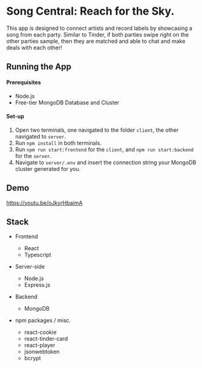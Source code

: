 # Song Central: Reach for the Sky.
This app is designed to connect artists and record labels by showcasing a song from each party. Similar to Tinder, if both parties swipe right on the other parties sample, then they are matched and able to chat and make deals with each other!

## Running the App

#### Prerequisites
* Node.js
* Free-tier MongoDB Database and Cluster

#### Set-up
1. Open two terminals, one navigated to the folder `client`, the other navigated to `server`.
2. Run `npm install` in both terminals.
3. Run `npm run start:frontend` for the `client`, and `npm run start:backend` for the `server`. 
4. Navigate to `server/.env` and insert the connection string your MongoDB cluster generated for you.

## Demo
https://youtu.be/oJkyrHbaimA

## Stack 
* Frontend
  * React
  * Typescript

* Server-side
  * Node.js
  * Express.js
* Backend
  * MongoDB
* npm packages / misc.
  * react-cookie
  * react-tinder-card
  * react-player  
  * jsonwebtoken
  * bcrypt




